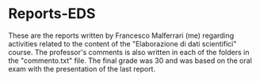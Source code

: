 # Reports-EDS
These are the reports written by Francesco Malferrari (me) regarding activities related to the content of the "Elaborazione di dati scientifici" course. The professor's comments is also written in each of the folders in the "commento.txt" file.
The final grade was 30 and was based on the oral exam with the presentation of the last report.
